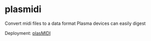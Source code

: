 # plasmidi
Convert midi files to a data format Plasma devices can easily digest

Deployment:
[plasMIDI](https://plasmidi.herokuapp.com/)
